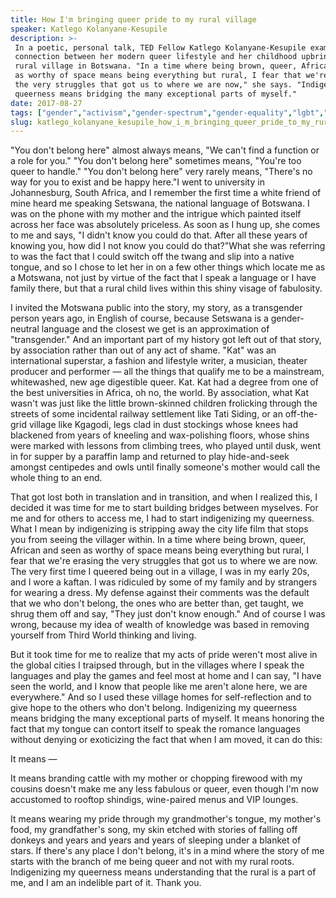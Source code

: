 ```yaml
---
title: How I'm bringing queer pride to my rural village
speaker: Katlego Kolanyane-Kesupile
description: >-
 In a poetic, personal talk, TED Fellow Katlego Kolanyane-Kesupile examines the
 connection between her modern queer lifestyle and her childhood upbringing in a
 rural village in Botswana. "In a time where being brown, queer, African and seen
 as worthy of space means being everything but rural, I fear that we're erasing
 the very struggles that got us to where we are now," she says. "Indigenizing my
 queerness means bridging the many exceptional parts of myself."
date: 2017-08-27
tags: ["gender","activism","gender-spectrum","gender-equality","lgbt","humanity","identity","society","community","social-change","transgender","ted-fellows"]
slug: katlego_kolanyane_kesupile_how_i_m_bringing_queer_pride_to_my_rural_village
---
```


"You don't belong here" almost always means, "We can't find a function or a role for you."
"You don't belong here" sometimes means, "You're too queer to handle." "You don't belong
here" very rarely means, "There's no way for you to exist and be happy here."I went to
university in Johannesburg, South Africa, and I remember the first time a white friend of
mine heard me speaking Setswana, the national language of Botswana. I was on the phone
with my mother and the intrigue which painted itself across her face was absolutely
priceless. As soon as I hung up, she comes to me and says, "I didn't know you could do
that. After all these years of knowing you, how did I not know you could do that?"What she
was referring to was the fact that I could switch off the twang and slip into a native
tongue, and so I chose to let her in on a few other things which locate me as a Motswana,
not just by virtue of the fact that I speak a language or I have family there, but that a
rural child lives within this shiny visage of fabulosity.

I invited the Motswana public into the story, my story, as a transgender person years ago,
in English of course, because Setswana is a gender-neutral language and the closest we get
is an approximation of "transgender." And an important part of my history got left out of
that story, by association rather than out of any act of shame. "Kat" was an international
superstar, a fashion and lifestyle writer, a musician, theater producer and performer —
all the things that qualify me to be a mainstream, whitewashed, new age digestible queer.
Kat. Kat had a degree from one of the best universities in Africa, oh no, the world. By
association, what Kat wasn't was just like the little brown-skinned children frolicking
through the streets of some incidental railway settlement like Tati Siding, or an
off-the-grid village like Kgagodi, legs clad in dust stockings whose knees had blackened
from years of kneeling and wax-polishing floors, whose shins were marked with lessons from
climbing trees, who played until dusk, went in for supper by a paraffin lamp and returned
to play hide-and-seek amongst centipedes and owls until finally someone's mother would
call the whole thing to an end.

That got lost both in translation and in transition, and when I realized this, I decided
it was time for me to start building bridges between myselves. For me and for others to
access me, I had to start indigenizing my queerness. What I mean by indigenizing is
stripping away the city life film that stops you from seeing the villager within. In a
time where being brown, queer, African and seen as worthy of space means being everything
but rural, I fear that we're erasing the very struggles that got us to where we are now.
The very first time I queered being out in a village, I was in my early 20s, and I wore a
kaftan. I was ridiculed by some of my family and by strangers for wearing a dress. My
defense against their comments was the default that we who don't belong, the ones who are
better than, get taught, we shrug them off and say, "They just don't know enough." And of
course I was wrong, because my idea of wealth of knowledge was based in removing yourself
from Third World thinking and living.

But it took time for me to realize that my acts of pride weren't most alive in the global
cities I traipsed through, but in the villages where I speak the languages and play the
games and feel most at home and I can say, "I have seen the world, and I know that people
like me aren't alone here, we are everywhere." And so I used these village homes for
self-reflection and to give hope to the others who don't belong. Indigenizing my queerness
means bridging the many exceptional parts of myself. It means honoring the fact that my
tongue can contort itself to speak the romance languages without denying or exoticizing
the fact that when I am moved, it can do this:

It means —

It means branding cattle with my mother or chopping firewood with my cousins doesn't make
me any less fabulous or queer, even though I'm now accustomed to rooftop shindigs,
wine-paired menus and VIP lounges.

It means wearing my pride through my grandmother's tongue, my mother's food, my
grandfather's song, my skin etched with stories of falling off donkeys and years and years
and years of sleeping under a blanket of stars. If there's any place I don't belong, it's
in a mind where the story of me starts with the branch of me being queer and not with my
rural roots. Indigenizing my queerness means understanding that the rural is a part of me,
and I am an indelible part of it. Thank you.

<!--
ad_duration=3.33
comment_count=9
event="TEDGlobal 2017"
external_start_time=0
intro_duration=11.82
is_subtitle_required="False"
is_talk_featured="True"
language="en"
language_swap="False"
native_language="en"
number_of_related_talks=6
number_of_speakers=1
number_of_subtitled_videos=16
number_of_tags=12
number_of_talk_download_languages=17
number_of_talk_more_resources=0
number_of_talk_recommendations=0
number_of_talks_take_actions=0
post_ad_duration=0.83
published_timestamp="2018-06-14 19:50:21"
recording_date="2017-08-27"
speaker_description="Artist, activist"
speaker_is_published=1
speaker_name="Katlego Kolanyane-Kesupile"
talk_name="How I'm bringing queer pride to my rural village"
talks_tags=["gender","activism","gender-spectrum","gender-equality","lgbt","humanity","identity","society","community","social-change","transgender","ted-fellows"]
url_audio="https://download.ted.com/talks/KatlegoKolanyaneKesupile_2017G.mp3?apikey=acme-roadrunner"
url_photo_speaker="https://pe.tedcdn.com/images/ted/2e4b224e98512436c1f7c6f433d53810719afa81_254x191.jpg"
url_photo_talk="https://s3.amazonaws.com/talkstar-photos/uploads/27ad11b8-b3f7-43a5-bc9d-93ffdc84db55/KatlegoKolanyaneKesupile_2017G-embed.jpg"
url_webpage="https://www.ted.com/talks/katlego_kolanyane_kesupile_how_i_m_bringing_queer_pride_to_my_rural_village"
video_type_name="TED Stage Talk"
-->